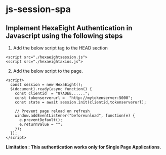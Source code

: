 # js-session-spa

## Implement HexaEight Authentication in Javascript using the following steps

1. Add the below script tag to the HEAD section

```
<script src="./hexaeightsession.js">
<script src="./hexaeightaxios.js">
```
2. Add the below script to the page.

```
<script>
  const session = new HexaEight();
  $(document).ready(async function() {
	const clientid  = "87ADEE......";
	const tokenserverurl =  "http://mytokenserver:5000";
	const state = await session.init(clientid,tokenserverurl);
 
    // Prevent page reload on refresh
    window.addEventListener("beforeunload", function(e) {
      e.preventDefault();
      e.returnValue = "";
    });
  }); 
</script>
```

**Limitation : This authentication works only for Single Page Applications.**  


